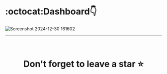 # :octocat:Dashboard👇
![Screenshot 2024-12-30 161602]()

<hr />
<br />

# <div align="center">Don't forget to leave a star ⭐️</div>
